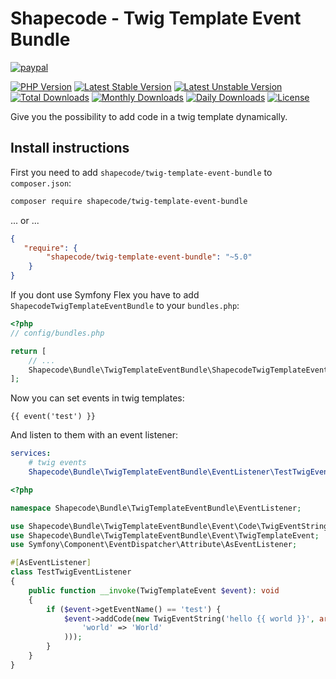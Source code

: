 Shapecode - Twig Template Event Bundle
=======================

[![paypal](https://img.shields.io/badge/Donate-Paypal-blue.svg)](http://paypal.me/nloges)

[![PHP Version](https://img.shields.io/packagist/php-v/shapecode/twig-template-event-bundle.svg)](https://packagist.org/packages/shapecode/twig-template-event-bundle)
[![Latest Stable Version](https://img.shields.io/packagist/v/shapecode/twig-template-event-bundle.svg?label=stable)](https://packagist.org/packages/shapecode/twig-template-event-bundle)
[![Latest Unstable Version](https://img.shields.io/packagist/vpre/shapecode/twig-template-event-bundle.svg?label=unstable)](https://packagist.org/packages/shapecode/twig-template-event-bundle)
[![Total Downloads](https://img.shields.io/packagist/dt/shapecode/twig-template-event-bundle.svg)](https://packagist.org/packages/shapecode/twig-template-event-bundle)
[![Monthly Downloads](https://img.shields.io/packagist/dm/shapecode/twig-template-event-bundle.svg)](https://packagist.org/packages/shapecode/twig-template-event-bundle)
[![Daily Downloads](https://img.shields.io/packagist/dd/shapecode/twig-template-event-bundle.svg)](https://packagist.org/packages/shapecode/twig-template-event-bundle)
[![License](https://img.shields.io/packagist/l/shapecode/twig-template-event-bundle.svg)](https://packagist.org/packages/shapecode/twig-template-event-bundle)


Give you the possibility to add code in a twig template dynamically.

Install instructions
--------------------------------

First you need to add `shapecode/twig-template-event-bundle` to `composer.json`:
```bash
composer require shapecode/twig-template-event-bundle
```
... or ...
```json
{
   "require": {
        "shapecode/twig-template-event-bundle": "~5.0"
    }
}
```

If you dont use Symfony Flex you have to add `ShapecodeTwigTemplateEventBundle` to your `bundles.php`:

```php
<?php
// config/bundles.php

return [
    // ...
    Shapecode\Bundle\TwigTemplateEventBundle\ShapecodeTwigTemplateEventBundle::class => ['all' => true],
];
```

Now you can set events in twig templates:

```twig
{{ event('test') }}
```

And listen to them with an event listener:

```yaml
services:
    # twig events
    Shapecode\Bundle\TwigTemplateEventBundle\EventListener\TestTwigEventListener: ~
```

```php
<?php

namespace Shapecode\Bundle\TwigTemplateEventBundle\EventListener;

use Shapecode\Bundle\TwigTemplateEventBundle\Event\Code\TwigEventString;
use Shapecode\Bundle\TwigTemplateEventBundle\Event\TwigTemplateEvent;
use Symfony\Component\EventDispatcher\Attribute\AsEventListener;

#[AsEventListener]
class TestTwigEventListener
{
    public function __invoke(TwigTemplateEvent $event): void
    {
        if ($event->getEventName() == 'test') {
            $event->addCode(new TwigEventString('hello {{ world }}', array(
                'world' => 'World'
            )));
        }
    }
}
```
